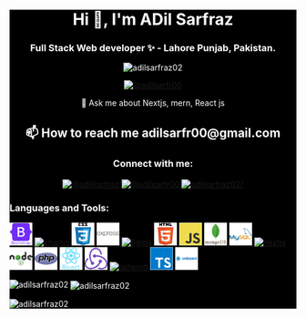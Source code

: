 <div style="background-color: black;color: white;">
    <h1 align="center">Hi 👋, I'm ADil Sarfraz</h1>
    <h3 align="center">Full Stack Web developer ✨ - Lahore Punjab, Pakistan.</h3>
    <p align="center"> 
    <img src="https://komarev.com/ghpvc/?username=adilsarfraz02&label=Profile%20views&color=0e75b6&style=flat"
            alt="adilsarfraz02" title="ADil Sarfraz" /> </p>
    <p align="center"> <a href="https://twitter.com/@adilsarfr00" target="blank"><img
                src="https://img.shields.io/twitter/follow/@adilsarfraz02?logo=twitter&style=for-the-badge"
                alt="@adilsarfr00" /></a>
    <p align="center">💬 Ask me about Nextjs, mern, React js</p>
    <h2 align="center">📫 How to reach me adilsarfr00@gmail.com</h2>
</p>
    <h3 align="center">Connect with me:</h3>
    <p align="center">
        <a href="https://twitter.com/@adilsarfraz02" target="blank"><img align="center"
                src="https://upload.wikimedia.org/wikipedia/commons/5/53/X_logo_2023_original.svg"
                alt="@adilsarfraz" height="30" width="40" /></a>
        <a href="https://www.facebook.com/adilsarfraz02" target="blank"><img align="center"
                src="https://raw.githubusercontent.com/rahuldkjain/github-profile-readme-generator/master/src/images/icons/Social/facebook.svg"
                alt="@adilsarfr00" height="30" width="40" /></a>
        <a href="https://linkedin.com/in/adilsarfraz02/" target="blank"><img align="center"
                src="https://raw.githubusercontent.com/rahuldkjain/github-profile-readme-generator/master/src/images/icons/Social/linked-in-alt.svg"
                alt="adilsarfraz02/" height="30" width="40" /></a>
    </p>
    <h3 align="left">Languages and Tools:</h3>
    <p align="left"> <a href="https://getbootstrap.com" target="_blank" rel="noreferrer"> <img
                src="https://raw.githubusercontent.com/devicons/devicon/master/icons/bootstrap/bootstrap-plain-wordmark.svg"
                alt="bootstrap" width="40" height="40" /> </a> <a href="https://www.chartjs.org" target="_blank"
            rel="noreferrer"> <img src="https://www.chartjs.org/media/logo-title.svg" alt="chartjs" width="40"
                height="40" /> </a> <a href="https://www.w3schools.com/css/" target="_blank" rel="noreferrer"> <img
                src="https://raw.githubusercontent.com/devicons/devicon/master/icons/css3/css3-original-wordmark.svg"
                alt="css3" width="40" height="40" /> </a> <a href="https://expressjs.com" target="_blank"
            rel="noreferrer"> <img
                src="https://raw.githubusercontent.com/devicons/devicon/master/icons/express/express-original-wordmark.svg"
                alt="express" width="40" height="40" /> </a> <a href="https://www.figma.com/" target="_blank"
            rel="noreferrer"> <img src="https://www.vectorlogo.zone/logos/figma/figma-icon.svg" alt="figma" width="40"
                height="40" /> </a> <a href="https://www.w3.org/html/" target="_blank" rel="noreferrer"> <img
                src="https://raw.githubusercontent.com/devicons/devicon/master/icons/html5/html5-original-wordmark.svg"
                alt="html5" width="40" height="40" /> </a> <a
            href="https://developer.mozilla.org/en-US/docs/Web/JavaScript" target="_blank" rel="noreferrer"> <img
                src="https://raw.githubusercontent.com/devicons/devicon/master/icons/javascript/javascript-original.svg"
                alt="javascript" width="40" height="40" /> </a> <a href="https://www.mongodb.com/" target="_blank"
            rel="noreferrer"> <img
                src="https://raw.githubusercontent.com/devicons/devicon/master/icons/mongodb/mongodb-original-wordmark.svg"
                alt="mongodb" width="40" height="40" /> </a> <a href="https://www.mysql.com/" target="_blank"
            rel="noreferrer"> <img
                src="https://raw.githubusercontent.com/devicons/devicon/master/icons/mysql/mysql-original-wordmark.svg"
                alt="mysql" width="40" height="40" /> </a> <a href="https://nextjs.org/" target="_blank"
            rel="noreferrer"> <img src="https://cdn.worldvectorlogo.com/logos/nextjs-2.svg" alt="nextjs" width="40"
                height="40" /> </a> <a href="https://nodejs.org" target="_blank" rel="noreferrer"> <img
                src="https://raw.githubusercontent.com/devicons/devicon/master/icons/nodejs/nodejs-original-wordmark.svg"
                alt="nodejs" width="40" height="40" /> </a> <a href="https://www.php.net" target="_blank"
            rel="noreferrer"> <img
                src="https://raw.githubusercontent.com/devicons/devicon/master/icons/php/php-original.svg" alt="php"
                width="40" height="40" /> </a> <a href="https://reactjs.org/" target="_blank" rel="noreferrer"> <img
                src="https://raw.githubusercontent.com/devicons/devicon/master/icons/react/react-original-wordmark.svg"
                alt="react" width="40" height="40" /> </a> <a href="https://redux.js.org" target="_blank"
            rel="noreferrer"> <img
                src="https://raw.githubusercontent.com/devicons/devicon/master/icons/redux/redux-original.svg"
                alt="redux" width="40" height="40" /> </a> <a href="https://tailwindcss.com/" target="_blank"
            rel="noreferrer"> <img src="https://www.vectorlogo.zone/logos/tailwindcss/tailwindcss-icon.svg"
                alt="tailwind" width="40" height="40" /> </a> <a href="https://www.typescriptlang.org/" target="_blank"
            rel="noreferrer"> <img
                src="https://raw.githubusercontent.com/devicons/devicon/master/icons/typescript/typescript-original.svg"
                alt="typescript" width="40" height="40" /> </a> <a href="https://webpack.js.org" target="_blank"
            rel="noreferrer"> <img
                src="https://raw.githubusercontent.com/devicons/devicon/d00d0969292a6569d45b06d3f350f463a0107b0d/icons/webpack/webpack-original-wordmark.svg"
                alt="webpack" width="40" height="40" /> </a> </p>
    <p><img align="left"
            src="https://github-readme-stats.vercel.app/api/top-langs?username=adilsarfraz02&show_icons=true&locale=en&layout=compact"
            alt="adilsarfraz02" /></p>
    <p>&nbsp;<img align="center"
            src="https://github-readme-stats.vercel.app/api?username=adilsarfraz02&show_icons=true&locale=en"
            alt="adilsarfraz02" /></p>
    <p><img align="center" src="https://github-readme-streak-stats.herokuapp.com/?user=adilsarfraz02&"
            alt="adilsarfraz02" /></p></div>
